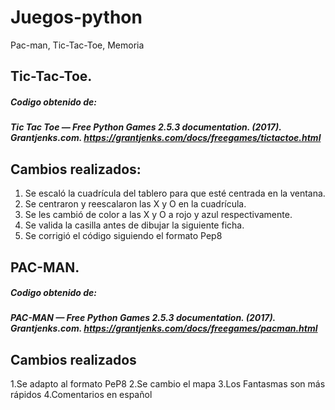 # Juegos-python
Pac-man, Tic-Tac-Toe, Memoria

## Tic-Tac-Toe.

##### Codigo obtenido de:

##### Tic Tac Toe — Free Python Games 2.5.3 documentation. (2017). Grantjenks.com. https://grantjenks.com/docs/freegames/tictactoe.html

## Cambios realizados:

1. Se escaló la cuadrícula del tablero para que esté centrada en la ventana.
1. Se centraron y reescalaron las X y O en la cuadrícula.
1. Se les cambió de color a las X y O a rojo y azul respectivamente.
1. Se valida la casilla antes de dibujar la siguiente ficha. 
1. Se corrigió el código siguiendo el formato Pep8


## PAC-MAN.

##### Codigo obtenido de:

##### PAC-MAN  — Free Python Games 2.5.3 documentation. (2017). Grantjenks.com. https://grantjenks.com/docs/freegames/pacman.html

## Cambios realizados
1.Se adapto al formato PeP8
2.Se cambio el mapa
3.Los Fantasmas son más rápidos
4.Comentarios en español